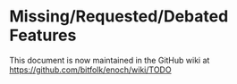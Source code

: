 # Missing/Requested/Debated Features

This document is now maintained in the GitHub wiki at https://github.com/bitfolk/enoch/wiki/TODO